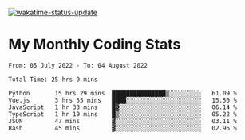 [![wakatime-status-update](https://github.com/noopurphalak/noopurphalak/workflows/wakatime-status-update/badge.svg)](https://github.com/noopurphalak/noopurphalak/actions/workflows/main.yml)

# My Monthly Coding Stats

<!--START_SECTION:waka-->

```text
From: 05 July 2022 - To: 04 August 2022

Total Time: 25 hrs 9 mins

Python       15 hrs 29 mins  ███████████████▒░░░░░░░░░   61.09 %
Vue.js       3 hrs 55 mins   ████░░░░░░░░░░░░░░░░░░░░░   15.50 %
JavaScript   1 hr 33 mins    █▓░░░░░░░░░░░░░░░░░░░░░░░   06.14 %
TypeScript   1 hr 19 mins    █▒░░░░░░░░░░░░░░░░░░░░░░░   05.22 %
JSON         47 mins         ▓░░░░░░░░░░░░░░░░░░░░░░░░   03.11 %
Bash         45 mins         ▓░░░░░░░░░░░░░░░░░░░░░░░░   02.96 %
```

<!--END_SECTION:waka-->
